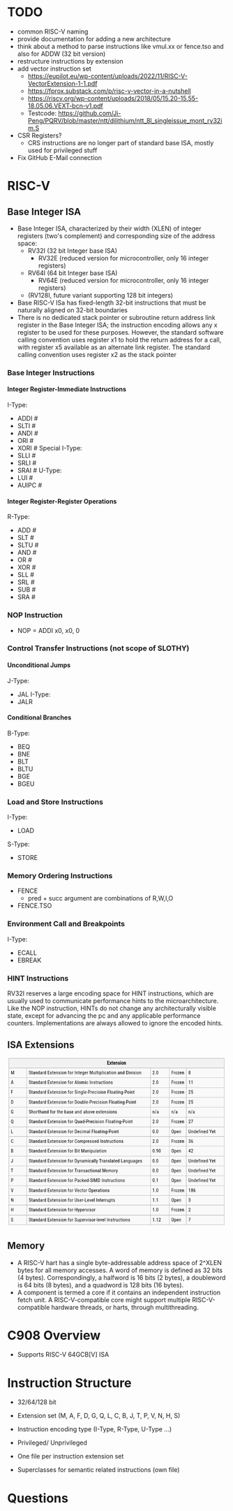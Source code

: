 # TODO

- common RISC-V naming
- provide documentation for adding a new architecture
- think about a method to parse instructions like vmul.xx or fence.tso
and also for ADDW (32 bit version)
- restructure instructions by extension
- add vector instruction set
  - https://eupilot.eu/wp-content/uploads/2022/11/RISC-V-VectorExtension-1-1.pdf
  - https://fprox.substack.com/p/risc-v-vector-in-a-nutshell
  - https://riscv.org/wp-content/uploads/2018/05/15.20-15.55-18.05.06.VEXT-bcn-v1.pdf
  - Testcode: https://github.com/Ji-Peng/PQRV/blob/master/ntt/dilithium/ntt_8l_singleissue_mont_rv32im.S
- CSR Registers?
  - CRS instructions are no longer part of standard base ISA, mostly used for privileged stuff
- Fix GitHub E-Mail connection

# RISC-V 

## Base Integer ISA
- Base Integer ISA, characterized by their width (XLEN) of integer registers (two's complement) and corresponding size 
of the address space:
  - RV32I (32 bit Integer base ISA)
    - RV32E (reduced version for microcontroller, only 16 integer registers)
  - RV64I (64 bit Integer base ISA)
    - RV64E (reduced version for microcontroller, only 16 integer registers)
  - (RV128I, future variant supporting 128 bit integers)
- Base RISC-V ISa has fixed-length 32-bit instructions that must be naturally aligned on 32-bit boundaries
- There is no dedicated stack pointer or subroutine return address link register in the Base
Integer ISA; the instruction encoding allows any x register to be used for these purposes.
However, the standard software calling convention uses register x1 to hold the return address
for a call, with register x5 available as an alternate link register. The standard calling
convention uses register x2 as the stack pointer

### Base Integer Instructions

#### Integer Register-Immediate Instructions

I-Type:
- ADDI #
- SLTI #
- ANDI #
- ORI #
- XORI # 
Special I-Type:
- SLLI #
- SRLI #
- SRAI #
U-Type:
- LUI #
- AUIPC #

#### Integer Register-Register Operations

R-Type:
- ADD #
- SLT #
- SLTU #
- AND #
- OR #
- XOR #
- SLL #
- SRL # 
- SUB #
- SRA #

### NOP Instruction
- NOP = ADDI x0, x0, 0

### Control Transfer Instructions (not scope of SLOTHY)
  #### Unconditional Jumps

  J-Type:
  - JAL
  I-Type:
  - JALR
  #### Conditional Branches
  B-Type:
  - BEQ
  - BNE
  - BLT
  - BLTU
  - BGE
  - BGEU

### Load and Store Instructions

  I-Type:
  - LOAD

  S-Type:
  - STORE
### Memory Ordering Instructions
  - FENCE
    - pred + succ argument are combinations of R,W,I,O
  - FENCE.TSO
### Environment Call and Breakpoints
  I-Type:
  - ECALL
  - EBREAK
### HINT Instructions

RV32I reserves a large encoding space for HINT instructions, which are usually used to communicate
performance hints to the microarchitecture. Like the NOP instruction, HINTs do not change any
architecturally visible state, except for advancing the pc and any applicable performance counters.
Implementations are always allowed to ignore the encoded hints.

## ISA Extensions

![img.png](img.png)

## Memory

- A RISC-V hart has a single byte-addressable address space of 2^XLEN
bytes for all memory accesses. A word of
memory is defined as 32 bits (4 bytes). Correspondingly, a halfword is 16 bits (2 bytes), a doubleword is
64 bits (8 bytes), and a quadword is 128 bits (16 bytes).
- A component is termed a core if it contains an independent instruction fetch unit. A RISC-V-compatible
core might support multiple RISC-V-compatible hardware threads, or harts, through multithreading.

# C908 Overview

- Supports RISC-V 64GCB[V] ISA 

# Instruction Structure

- 32/64/128 bit
- Extension set (M, A, F, D, G, Q, L, C, B, J, T, P, V, N, H, S)
- Instruction encoding type (I-Type, R-Type, U-Type ...)
- Privileged/ Unprivileged

- One file per instruction extension set
- Superclasses for semantic related instructions (own file)


# Questions
